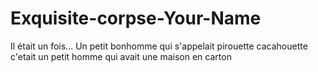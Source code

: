 # Exquisite-corpse-Your-Name
Il était un fois...
Un petit bonhomme qui s'appelait pirouette cacahouette
c'etait un petit homme
qui avait une maison en carton
